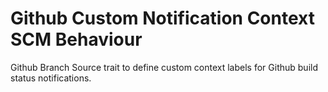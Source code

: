 # Github Custom Notification Context SCM Behaviour

Github Branch Source trait to define custom context labels for Github build status notifications.